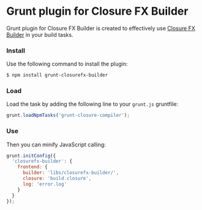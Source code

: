 Grunt plugin for Closure FX Builder
===================================

Grunt plugin for Closure FX Builder is created to effectively use [Closure FX Builder](https://github.com/DigiArea/closurefx-builder) in your build tasks.

### Install

Use the following command to install the plugin:
```bash
$ npm install grunt-closurefx-builder
```

### Load

Load the task by adding the following line to your `grunt.js` gruntfile:
```javascript
grunt.loadNpmTasks('grunt-closure-compiler');
```

### Use
Then you can minify JavaScript calling:
```javascript
grunt.initConfig({
  'closurefx-builder': {
    frontend: {
      builder: 'libs/closurefx-builder/',
      closure: 'build.closure',
      log: 'error.log'
    }
  }
});
```
